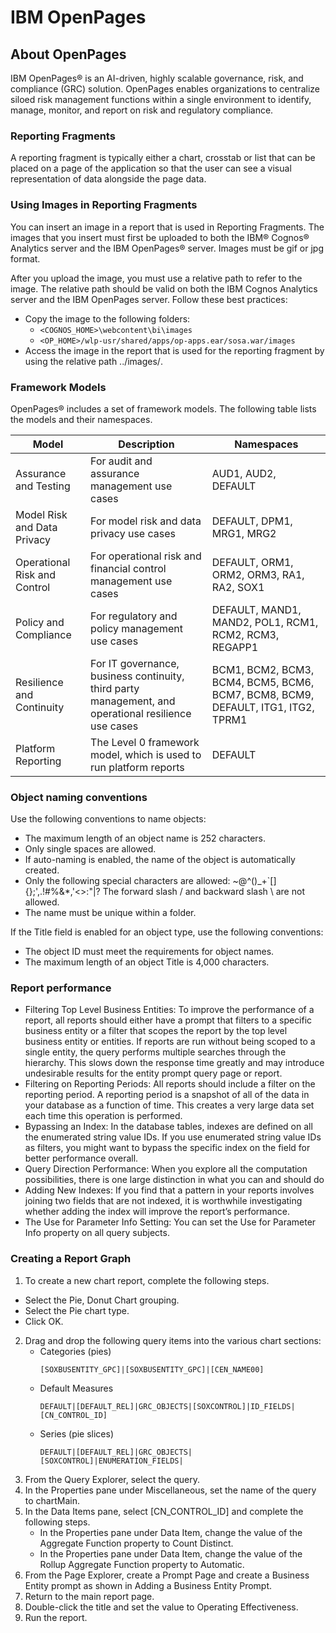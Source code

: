 # IBM OpenPages
## About OpenPages

IBM OpenPages® is an AI-driven, highly scalable governance, risk, and compliance (GRC) solution. OpenPages enables organizations to centralize siloed risk management functions within a single environment to identify, manage, monitor, and report on risk and regulatory compliance. 

### Reporting Fragments
A reporting fragment is typically either a chart, crosstab or list that can be placed on a page of the application so that the user can see a visual representation of data alongside the page data.

### Using Images in Reporting Fragments
 You can insert an image in a report that is used in Reporting Fragments.
The images that you insert must first be uploaded to both the IBM® Cognos® Analytics server and the IBM OpenPages® server. Images must be gif or jpg format.

After you upload the image, you must use a relative path to refer to the image. The relative path should be valid on both the IBM Cognos Analytics server and the IBM OpenPages server.
Follow these best practices:
- Copy the image to the following folders:
  - `<COGNOS_HOME>\webcontent\bi\images`
  - `<OP_HOME>/wlp-usr/shared/apps/op-apps.ear/sosa.war/images`
- Access the image in the report that is used for the reporting fragment by using the relative path ../images/<image file name>.

### Framework Models
OpenPages® includes a set of framework models. The following table lists the models and their namespaces.

|  Model |  Description | Namespaces |
|---|---|---|
| Assurance and Testing | For audit and assurance management use cases | AUD1, AUD2, DEFAULT |
| Model Risk and Data Privacy | For model risk and data privacy use cases | DEFAULT, DPM1, MRG1, MRG2  |
| Operational Risk and Control | For operational risk and financial control management use cases | DEFAULT, ORM1, ORM2, ORM3, RA1, RA2, SOX1 |
| Policy and Compliance | For regulatory and policy management use cases | DEFAULT, MAND1, MAND2, POL1, RCM1, RCM2, RCM3, REGAPP1 |
| Resilience and Continuity | For IT governance, business continuity, third party management, and operational resilience use cases | BCM1, BCM2, BCM3, BCM4, BCM5, BCM6, BCM7, BCM8, BCM9, DEFAULT, ITG1, ITG2, TPRM1 |
| Platform Reporting | The Level 0 framework model, which is used to run platform reports | DEFAULT |

### Object naming conventions
Use the following conventions to name objects:
- The maximum length of an object name is 252 characters.
- Only single spaces are allowed.
- If auto-naming is enabled, the name of the object is automatically created.
- Only the following special characters are allowed: ~@^()_+`[]{};',.!#%&*,'<>:"|?
    The forward slash / and backward slash \ are not allowed.
- The name must be unique within a folder.

If the Title field is enabled for an object type, use the following conventions:
- The object ID must meet the requirements for object names.
- The maximum length of an object Title is 4,000 characters.

### Report performance
  - Filtering Top Level Business Entities: To improve the performance of a report,
    all reports should either have a prompt that filters to a specific business entity
    or a filter that scopes the report by the top level business entity or entities.
    If reports are run without being scoped to a single entity, the query performs multiple
    searches through the hierarchy. This slows down the response time greatly and may introduce
    undesirable results for the entity prompt query page or report.
  - Filtering on Reporting Periods: All reports should include a filter on the reporting period.
    A reporting period is a snapshot of all of the data in your database as a function of time.
    This creates a very large data set each time this operation is performed.
  - Bypassing an Index: In the database tables, indexes are defined on all the enumerated string
    value IDs. If you use enumerated string value IDs as filters, you might want to bypass the specific
    index on the field for better performance overall.
  - Query Direction Performance: When you explore all the computation possibilities, there is one large
    distinction in what you can and should do
  - Adding New Indexes: If you find that a pattern in your reports involves joining two fields that are not indexed,
    it is worthwhile investigating whether adding the index will improve the report’s performance.
  - The Use for Parameter Info Setting: You can set the Use for Parameter Info property on all query subjects.
  

### Creating a Report Graph
1. To create a new chart report, complete the following steps.
  - Select the Pie, Donut Chart grouping.
  - Select the Pie chart type.
  - Click OK.
2. Drag and drop the following query items into the various chart sections:
   - Categories (pies)
        ```DEFAULT|[DEFAULT_REL]|GRC_OBJECTS|SOXBUSENTITY_FOLDER|
        [SOXBUSENTITY_GPC]|[SOXBUSENTITY_GPC]|[CEN_NAME00]
        ```
   - Default Measures
        ```
        DEFAULT|[DEFAULT_REL]|GRC_OBJECTS|[SOXCONTROL]|ID_FIELDS|
        [CN_CONTROL_ID]
        ```
   - Series (pie slices)
     ```
     DEFAULT|[DEFAULT_REL]|GRC_OBJECTS|[SOXCONTROL]|ENUMERATION_FIELDS|
     ```
3. From the Query Explorer, select the query.
4. In the Properties pane under Miscellaneous, set the name of the query to chartMain.
5. In the Data Items pane, select [CN_CONTROL_ID] and complete the following steps.
   - In the Properties pane under Data Item, change the value of the Aggregate Function property to Count Distinct.
   - In the Properties pane under Data Item, change the value of the Rollup Aggregate Function property to
    Automatic.
6. From the Page Explorer, create a Prompt Page and create a Business Entity prompt as shown in Adding a Business
  Entity Prompt.
1. Return to the main report page.
2. Double-click the title and set the value to Operating Effectiveness.
3. Run the report.